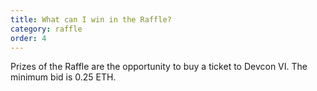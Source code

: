 ```yaml
---
title: What can I win in the Raffle?
category: raffle
order: 4
---
```

Prizes of the Raffle are the opportunity to buy a ticket to Devcon VI. The minimum bid is 0.25 ETH.